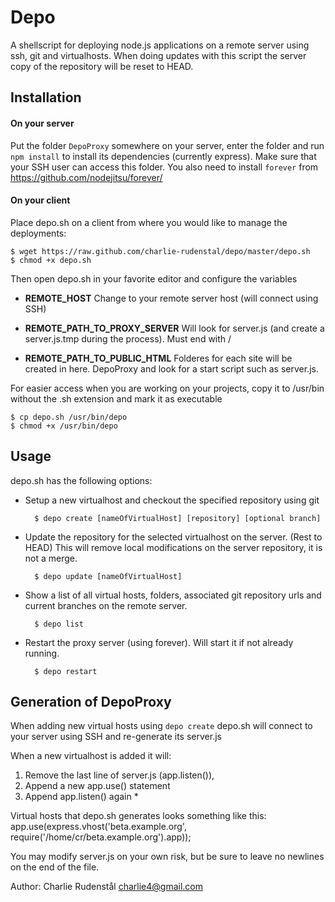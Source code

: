 Depo
====
A shellscript for deploying node.js applications on a remote server using ssh, git and virtualhosts. When doing updates with this script the server copy of the repository will be reset to HEAD.

Installation
------------
#### On your server
Put the folder ``DepoProxy`` somewhere on your server, enter the folder and run ``npm install`` to install its dependencies (currently express). Make sure that your SSH user can access this folder. You also need to install ``forever`` from https://github.com/nodejitsu/forever/

#### On your client
Place depo.sh on a client from where you would like to manage the deployments:

	$ wget https://raw.github.com/charlie-rudenstal/depo/master/depo.sh
	$ chmod +x depo.sh

Then open depo.sh in your favorite editor and configure the variables
* __REMOTE\_HOST__
  Change to your remote server host (will connect using SSH)

* __REMOTE\_PATH\_TO\_PROXY\_SERVER__
  Will look for server.js (and create a server.js.tmp during the process). Must end with /

* __REMOTE\_PATH\_TO\_PUBLIC\_HTML__
  Folderes for each site will be created in here. DepoProxy and look for a start script such as server.js.

For easier access when you are working on your projects, copy it to /usr/bin without the .sh extension and mark it as executable 
	
	$ cp depo.sh /usr/bin/depo
	$ chmod +x /usr/bin/depo

Usage
-----
depo.sh has the following options:

- Setup a new virtualhost and checkout the specified repository using git
	
		$ depo create [nameOfVirtualHost] [repository] [optional branch]    

- Update the repository for the selected virtualhost on the server. (Rest to HEAD) 
  This will remove local modifications on the server repository, it is not a merge.

		$ depo update [nameOfVirtualHost]

- Show a list of all virtual hosts, folders, associated git repository urls and current branches on the remote server. 

		$ depo list

- Restart the proxy server (using forever). Will start it if not already running.
	
		$ depo restart



Generation of DepoProxy
-----------------------
When adding new virtual hosts using ``depo create`` depo.sh will connect to your server using SSH and re-generate its server.js

When a new virtualhost is added it will: 
1. Remove the last line of server.js (app.listen()), 
2. Append a new app.use() statement
3. Append app.listen() again *

Virtual hosts that depo.sh generates looks something like this:
	app.use(express.vhost('beta.example.org', require('/home/cr/beta.example.org').app));

You may modify server.js on your own risk, but be 
sure to leave no newlines on the end of the file.


Author: Charlie Rudenstål <charlie4@gmail.com>